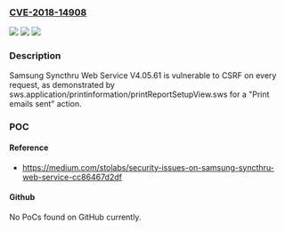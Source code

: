 ### [CVE-2018-14908](https://cve.mitre.org/cgi-bin/cvename.cgi?name=CVE-2018-14908)
![](https://img.shields.io/static/v1?label=Product&message=n%2Fa&color=blue)
![](https://img.shields.io/static/v1?label=Version&message=n%2Fa&color=blue)
![](https://img.shields.io/static/v1?label=Vulnerability&message=n%2Fa&color=brighgreen)

### Description

Samsung Syncthru Web Service V4.05.61 is vulnerable to CSRF on every request, as demonstrated by sws.application/printinformation/printReportSetupView.sws for a "Print emails sent" action.

### POC

#### Reference
- https://medium.com/stolabs/security-issues-on-samsung-syncthru-web-service-cc86467d2df

#### Github
No PoCs found on GitHub currently.

